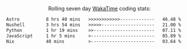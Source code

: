 <p align="center">Rolling seven day <a href="https://wakatime.com/@syrkis"/>WakaTime</a> coding stats:</p>
<!--START_SECTION:waka-->

```txt
Astro          8 hrs 40 mins   >>>>>>>>>>>>-------------   46.48 %
Nushell        3 hrs 54 mins   >>>>>--------------------   21.00 %
Python         1 hr 19 mins    >>-----------------------   07.11 %
JavaScript     1 hr 5 mins     >------------------------   05.89 %
Nix            40 mins         >------------------------   03.64 %
```

<!--END_SECTION:waka-->
